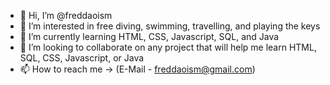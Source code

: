 - 👋 Hi, I’m @freddaoism
- 👀 I’m interested in free diving, swimming, travelling, and playing the keys 
- 🌱 I’m currently learning HTML, CSS, Javascript, SQL, and Java
- 💞️ I’m looking to collaborate on any project that will help me learn HTML, SQL, CSS, Javascript, or Java
- 📫 How to reach me -> (E-Mail - freddaoism@gmail.com)

<!---
freddaoism/freddaoism is a ✨ special ✨ repository because its `README.md` (this file) appears on your GitHub profile.
You can click the Preview link to take a look at your changes.
--->
